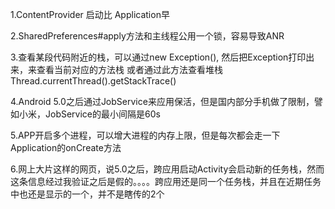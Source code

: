 1.ContentProvider 启动比 Application早

2.SharedPreferences#apply方法和主线程公用一个锁，容易导致ANR

3.查看某段代码附近的栈，可以通过new Exception(), 然后把Exception打印出来，来查看当前对应的方法栈
  或者通过此方法查看堆栈Thread.currentThread().getStackTrace()

4.Android 5.0之后通过JobService来应用保活，但是国内部分手机做了限制，譬如小米，JobService的最小间隔是60s

5.APP开启多个进程，可以增大进程的内存上限，但是每次都会走一下Application的onCreate方法

6.网上大片这样的网页，说5.0之后，跨应用启动Activity会启动新的任务栈，然而这条信息经过我验证之后是假的。。。。跨应用还是同一个任务栈，并且在近期任务中也还是显示的一个，并不是瞎传的2个 

